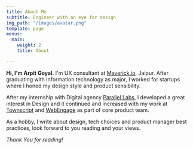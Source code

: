 ```yaml
---
title: About Me
subtitle: Engineer with an eye for design
img_path: "/images/avatar.png"
template: page
menus:
  main:
    weight: 2
    title: About

---
```

**Hi, I'm Arpit Goyal.** I'm UX consultant at [Maverick.io](https://www.maverick.io), Jaipur. After graduating with Information technology as major, I worked for startups where I honed my design style and product sensibility.

After my internship with Digital agency [Parallel Labs](https://parallellabs.io/), I developed a great interest in Design and it continued and increased with my work at [Townscript](https://www.townscript.com) and [WebEngage](https://webengage.com) as part of core product team.

As a hobby, I write about design, tech choices and product manager best practices, look forward to you reading and your views.

_Thank You for reading!_